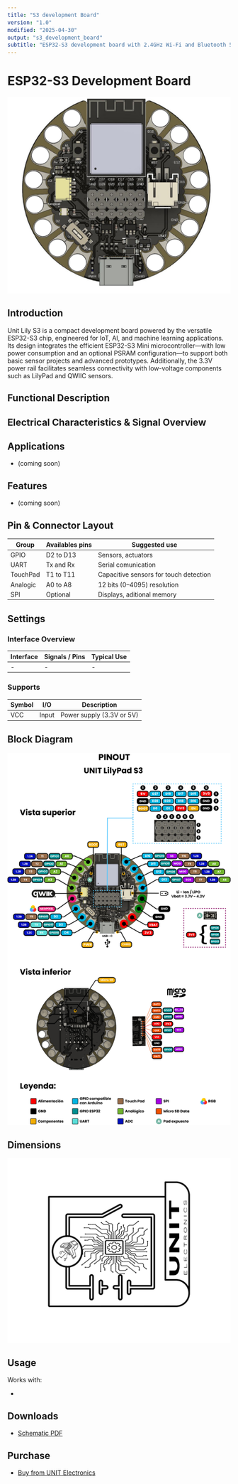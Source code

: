```yaml
---
title: "S3 development Board"
version: "1.0"
modified: "2025-04-30"
output: "s3_development_board"
subtitle: "ESP32-S3 development board with 2.4GHz Wi-Fi and Bluetooth 5.0"
---
```


<!--
# README_TEMPLATE.md
Este archivo sirve como entrada para generar un PDF técnico estilo datasheet.
Edita las secciones respetando el orden, sin eliminar los encabezados.
-->
 <!-- logo -->

# ESP32-S3 Development Board 

![product](./images/product.jpg)

## Introduction

Unit Lily S3 is a compact development board powered by the versatile ESP32-S3 chip, engineered for IoT, AI, and machine learning applications. Its design integrates the efficient ESP32-S3 Mini microcontroller—with low power consumption and an optional PSRAM configuration—to support both basic sensor projects and advanced prototypes. Additionally, the 3.3V power rail facilitates seamless connectivity with low-voltage components such as LilyPad and QWIIC sensors.

## Functional Description
<!-- No features listed yet -->

<!-- -  -->

## Electrical Characteristics & Signal Overview

<!-- No usage examples provided -->


## Applications

- (coming soon)


## Features

- (coming soon)




## Pin & Connector Layout

| Group     | Availables pins | Suggested use                          |
|-----------|-----------------|----------------------------------------|
| GPIO      | D2 to D13       | Sensors, actuators                     |
| UART      | Tx and Rx       | Serial comunication                    |
| TouchPad  | T1 to T11       | Capacitive sensors for touch detection |
| Analogic  | A0 to A8        | 12 bits (0–4095) resolution            |
| SPI       | Optional        | Displays, aditional memory             |

## Settings

### Interface Overview

| Interface  | Signals / Pins            | Typical Use                                         |
|------------|----------------------------|-----------------------------------------------------|
| -       | - | -       |

###  Supports 


| Symbol | I/O   | Description                         |
| ------ | ----- | ----------------------------------- |
| VCC    | Input | Power supply (3.3V or 5V)           |




## Block Diagram

![Function Diagram](images/function-diagram.jpg)

## Dimensions

![Dimensions](images/dimensions.jpg)

## Usage

Works with:

- 

## Downloads

- [Schematic PDF](docs/schematic.pdf)


## Purchase

- [Buy from UNIT Electronics](https://www.uelectronics.com)

